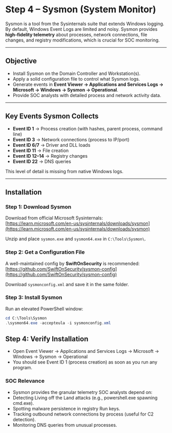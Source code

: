 # Step 4 – Sysmon (System Monitor)

Sysmon is a tool from the Sysinternals suite that extends Windows logging. By default, Windows Event Logs are limited and noisy. Sysmon provides **high-fidelity telemetry** about processes, network connections, file changes, and registry modifications, which is crucial for SOC monitoring.

---

## Objective
- Install Sysmon on the Domain Controller and Workstation(s).
- Apply a solid configuration file to control what Sysmon logs.
- Generate events in **Event Viewer → Applications and Services Logs → Microsoft → Windows → Sysmon → Operational**.
- Provide SOC analysts with detailed process and network activity data.

---

## Key Events Sysmon Collects
- **Event ID 1** → Process creation (with hashes, parent process, command line)  
- **Event ID 3** → Network connections (process to IP/port)  
- **Event ID 6/7** → Driver and DLL loads  
- **Event ID 11** → File creation  
- **Event ID 12–14** → Registry changes  
- **Event ID 22** → DNS queries  

This level of detail is missing from native Windows logs.

---

## Installation

### Step 1: Download Sysmon
Download from official Microsoft Sysinternals:  
[https://learn.microsoft.com/en-us/sysinternals/downloads/sysmon](https://learn.microsoft.com/en-us/sysinternals/downloads/sysmon)

Unzip and place `sysmon.exe` and `sysmon64.exe` in `C:\Tools\Sysmon\`.

### Step 2: Get a Configuration File
A well-maintained config by **SwiftOnSecurity** is recommended:  
[https://github.com/SwiftOnSecurity/sysmon-config](https://github.com/SwiftOnSecurity/sysmon-config)

Download `sysmonconfig.xml` and save it in the same folder.

### Step 3: Install Sysmon
Run an elevated PowerShell window:
```powershell
cd C:\Tools\Sysmon
.\sysmon64.exe -accepteula -i sysmonconfig.xml
```



## Step 4: Verify Installation

- Open Event Viewer → Applications and Services Logs → Microsoft → Windows → Sysmon → Operational
- You should see Event ID 1 (process creation) as soon as you run any program.

### SOC Relevance

- Sysmon provides the granular telemetry SOC analysts depend on:
- Detecting Living off the Land attacks (e.g., powershell.exe spawning cmd.exe).
- Spotting malware persistence in registry Run keys.
- Tracking outbound network connections by process (useful for C2 detection).
- Monitoring DNS queries from unusual processes.




